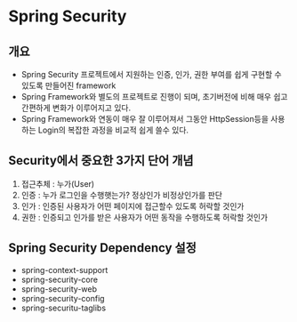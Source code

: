 # Spring Security

## 개요
* Spring Security 프로젝트에서 지원하는 인증, 인가, 권한 부여를 쉽게
구현할 수 있도록 만들어진 framework
* Spring Framework와 별도의 프로젝트로 진행이 되며, 초기버전에 비해 매우
쉽고 간편하게 변화가 이루어지고 있다.
* Spring Framework와 연동이 매우 잘 이루어져서 그동안 HttpSession등을
사용하는 Login의 복잡한 과정을 비교적 쉽게 쓸수 있다.

## Security에서 중요한 3가지 단어 개념
1. 접근추체 : 누가(User)
2. 인증 : 누가 로그인을 수행햇는가? 정상인가 비정상인가를 판단
3. 인가 : 인증된 사용자가 어떤 페이지에 접근할수 있도록 허락할 것인가
4. 권한 : 인증되고 인가를 받은 사용자가 어떤 동작을 수행하도록 허락할 것인가

## Spring Security Dependency 설정
* spring-context-support
* spring-security-core
* spring-security-web
* spring-security-config
* spring-securitu-taglibs